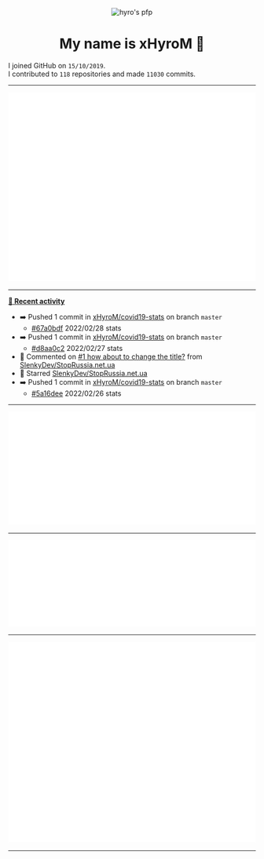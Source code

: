 <p align="center">
    <img src="https://avatars.githubusercontent.com/u/56601352" width="192" alt="hyro's pfp" />
    <h1 align="center">My name is xHyroM 👋</h1>
</p>

I joined GitHub on `15/10/2019`.  
I contributed to `118` repositories and made `11030` commits.  

___

<img src="https://github.com/xHyroM/xHyroM/blob/master/.cache/base.svg">

___

**[📰 Recent activity](https://github.com/xHyroM)**
* ➡️ Pushed 1 commit in [xHyroM/covid19-stats](https://github.com/xHyroM/covid19-stats) on branch `master`
  * [#67a0bdf](https://github.com/xHyroM/covid19-stats/commit/67a0bdf) 2022/02/28 stats
* ➡️ Pushed 1 commit in [xHyroM/covid19-stats](https://github.com/xHyroM/covid19-stats) on branch `master`
  * [#d8aa0c2](https://github.com/xHyroM/covid19-stats/commit/d8aa0c2) 2022/02/27 stats
* 💬 Commented on [#1 how about to change the title?](https://github.com/SlenkyDev/StopRussia.net.ua/issues/1) from [SlenkyDev/StopRussia.net.ua](https://github.com/SlenkyDev/StopRussia.net.ua)
* 🌟 Starred [SlenkyDev/StopRussia.net.ua](https://github.com/SlenkyDev/StopRussia.net.ua)
* ➡️ Pushed 1 commit in [xHyroM/covid19-stats](https://github.com/xHyroM/covid19-stats) on branch `master`
  * [#5a16dee](https://github.com/xHyroM/covid19-stats/commit/5a16dee) 2022/02/26 stats


___

<img src="https://github.com/xHyroM/xHyroM/blob/master/.cache/isocalendar.svg">

___

<img src="https://github.com/xHyroM/xHyroM/blob/master/.cache/languages.svg">

___

<img src="https://github.com/xHyroM/xHyroM/blob/master/.cache/achievements.svg">

___